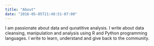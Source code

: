 ```yaml
---
title: "About"
date: "2016-05-05T21:48:51-07:00"
---
```



I am passionate about data and qunatitive analysis.  I write about data cleansing, manipulation and analysis using R and Python programming languages. I write to learn, understand and give back to the community.  